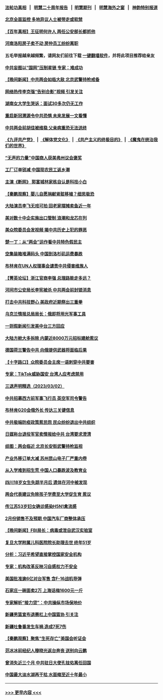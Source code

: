 #### [法轮功真相](https://github.com/gfw-breaker/truth/blob/master/README.md?t=0) &nbsp;&nbsp;|&nbsp;&nbsp; [明慧二十周年报告](https://github.com/gfw-breaker/mh-reports/blob/master/README.md?t=0) &nbsp;&nbsp;|&nbsp;&nbsp;[明慧期刊](https://github.com/gfw-breaker/mh-qikan) &nbsp;&nbsp;|&nbsp;&nbsp; [明慧海外之窗](https://github.com/gfw-breaker/mh-news/blob/master/README.md?t=0) &nbsp;&nbsp;|&nbsp;&nbsp; [神韵特别报道](https://github.com/gfw-breaker/mh-news/blob/master/shenyun.md?t=0)
#### [北京全面监控 多地异议人士被带走或软禁](../pages/nsc413/n13942323.md?t=03032143) 
#### [【百年真相】王征明何许人 两任公安部长都抓他](../pages/nsc413/n13939610.md?t=03032143) 
#### [河南洛阳房子卖不动 房仲员工纷纷离职](../pages/nsc413/n13942000.md?t=03032143) 
#### 五毛举报越来越频繁，请网友们前往下载 [一键翻墙软件](https://github.com/gfw-breaker/ssr-accounts)，并将此项目推荐给亲友
#### [中共妄图以“国网”压制星链 专家：难成功](../pages/nsc413/n13942178.md?t=03032143) 
#### [【晚间新闻】中共两会如临大敌 北京武警持枪戒备](../pages/nsc413/n13942250.md?t=03032143) 
#### [网络热传李克强“告别合影”视频 引发关注](../pages/nsc413/n13942196.md?t=03032143) 
#### [湖南女大学生哭诉：面试30多次仍无工作](../pages/nsc413/n13942188.md?t=03032143) 
#### [重启新冠溯源令中共恐惧 未来发展一文看懂](../pages/nsc413/n13941816.md?t=03032143) 
#### [中共两会前胡佳被维稳 父亲病重恐无法送终](../pages/nsc413/n13941966.md?t=03032143) 
#### [《九评共产党》](https://github.com/begood0513/9ping.md/blob/master/README.md) &nbsp;|&nbsp; [《解体党文化》](../../../../jtdwh.md/blob/master/README.md)  &nbsp;|&nbsp; [《共产主义的终极目的》](../../../../gczydzjmd.md/blob/master/README.md) &nbsp;|&nbsp; [《魔鬼在统治我们的世界》](../../../../mgztzwmdsj.md/blob/master/README.md) 
#### [“无声的力量”中国商人获美弗州议会褒奖](../pages/nsc413/n13941208.md?t=03032143) 
#### [工厂订单锐减 中国现农民工返乡潮](../pages/nsc413/n13941947.md?t=03032143) 
#### [主演《断网》 郭富城林家栋自认是科技小白](../pages/nsc413/n13941933.md?t=03032143) 
#### [【秦鹏观察】婴儿自愿捐献肾脏移植？细思极恐](../pages/nsc413/n13941864.md?t=03032143) 
#### [大陆演员李飞无戏可拍 回老家摆摊卖鱼近一年](../pages/nsc413/n13941820.md?t=03032143) 
#### [美对数十中企实施出口管制 浪潮和龙芯在列](../pages/nsc413/n13941870.md?t=03032143) 
#### [美众院委员会发视频 揭中共历史上犯的罪恶](../pages/nsc413/n13941865.md?t=03032143) 
#### [楚一丁：从“两会”运作看中共特色假民主](../pages/nsc413/n13941852.md?t=03032143) 
#### [空集装箱堆满码头 中国到洛杉矶运费暴跌](../pages/nsc413/n13941766.md?t=03032143) 
#### [布林肯在UN人权理事会谴责中共侵害维族人](../pages/nsc413/n13941841.md?t=03032143) 
#### [【菁英论坛】浙江官商李强 总理路能走多远？](../pages/nsc413/n13941788.md?t=03032143) 
#### [河间市公安局长李宪被杀 中共两会前封锁消息](../pages/nsc413/n13941826.md?t=03032143) 
#### [打击中共科技野心 美政府近期祭出三重拳](../pages/nsc413/n13941825.md?t=03032143) 
#### [乌克兰情报总局局长：俄即将用光军事工具](../pages/nsc413/n13941772.md?t=03032143) 
#### [一则假新闻引发美中台三方回应](../pages/nsc413/n13941364.md?t=03032143) 
#### [大陆方舱大多拆除 内蒙近8000万元招标建舱惹议](../pages/nsc413/n13941701.md?t=03032143) 
#### [德国荷兰警告中共 向俄提供武器将面临后果](../pages/nsc413/n13941712.md?t=03032143) 
#### [【十字路口】众院委员会主席一语刺穿中共要害](../pages/nsc413/n13941632.md?t=03032143) 
#### [专家：TikTok威胁国安 台湾人应考虑禁用](../pages/nsc413/n13911928.md?t=03032143) 
#### [三退声明精选（2023/03/02）](../pages/nsc413/n13941735.md?t=03032143) 
#### [中共招募西方前军事飞行员 英空军司令警告](../pages/nsc413/n13941594.md?t=03032143) 
#### [布林肯G20会俄外长 传达三关键信息](../pages/nsc413/n13941678.md?t=03032143) 
#### [中共极端防疫政策惹民怨 民众纷纷退出中共组织](../pages/nsc413/n13940826.md?t=03032143) 
#### [日媒称台退役军官卖情报给中共 台湾要求澄清](../pages/nsc413/n13941384.md?t=03032143) 
#### [组图：两会临近 北京长安街武警持枪监视](../pages/nsc413/n13941483.md?t=03032143) 
#### [产业外移订单大减 苏州昆山电子厂严重内卷](../pages/nsc413/n13941502.md?t=03032143) 
#### [从入学难到招生荒 中国人口暴跌波及教育业](../pages/nsc413/n13941408.md?t=03032143) 
#### [四川18岁女生失踪半月后 遗体在河中被发现](../pages/nsc413/n13941453.md?t=03032143) 
#### [两会代表建议免除孩子学费至大学促生育 惹议](../pages/nsc413/n13941424.md?t=03032143) 
#### [传江苏53岁妇女确诊感染H5N1禽流感](../pages/nsc413/n13941380.md?t=03032143) 
#### [2月份销售不及预期 中国汽车厂商整体承压](../pages/nsc413/n13941337.md?t=03032143) 
#### [【晚间新闻】FBI局长：病毒或泄自武汉实验室](../pages/nsc413/n13941348.md?t=03032143) 
#### [复旦大学附属儿科医院院长助理去世 终年51岁](../pages/nsc413/n13941308.md?t=03032143) 
#### [分析：习近平希望直接掌控国家安全机构](../pages/nsc413/n13941248.md?t=03032143) 
#### [专家：机构改革反映习自感权力不安全](../pages/nsc413/n13940589.md?t=03032143) 
#### [美国批准逾6亿对台军售 含F-16战机导弹](../pages/nsc413/n13941203.md?t=03032143) 
#### [石家庄一碗面卖2万 上海话梅1600元一斤](../pages/nsc413/n13941116.md?t=03032143) 
#### [专家解析“接力贷”：中共操纵市场保地价](../pages/nsc413/n13941294.md?t=03032143) 
#### [新疆男篮宣布退赛杠上中国篮协 引关注](../pages/nsc413/n13941096.md?t=03032143) 
#### [新疆吐鲁番发生车祸 造成7死7伤](../pages/nsc413/n13941106.md?t=03032143) 
#### [【秦鹏观察】聚焦“生死存亡”美国会听证会](../pages/nsc413/n13941040.md?t=03032143) 
#### [范冰冰前经纪人穆晓光返台奔丧 送别向云鹏](../pages/nsc413/n13941039.md?t=03032143) 
#### [曾消失近三个月 中共驻日大使孔铉佑离任回国](../pages/nsc413/n13941226.md?t=03032143) 
#### [中国最大淡水湖再干枯 水面缩至近十年最小](../pages/nsc413/n13941093.md?t=03032143) 

----
#### [ >>> 更早内容 <<< ](../indexes/nsc413-earlier.md)
